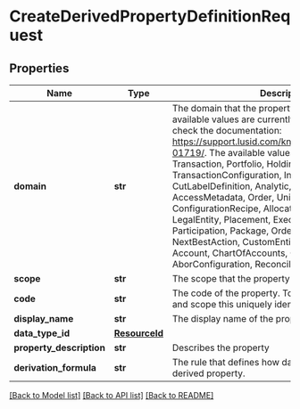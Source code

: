 # CreateDerivedPropertyDefinitionRequest


## Properties
Name | Type | Description | Notes
------------ | ------------- | ------------- | -------------
**domain** | **str** | The domain that the property exists in. Not all available values are currently supported, please check the documentation: https://support.lusid.com/knowledgebase/article/KA-01719/. The available values are: NotDefined, Transaction, Portfolio, Holding, ReferenceHolding, TransactionConfiguration, Instrument, CutLabelDefinition, Analytic, PortfolioGroup, Person, AccessMetadata, Order, UnitResult, MarketData, ConfigurationRecipe, Allocation, Calendar, LegalEntity, Placement, Execution, Block, Participation, Package, OrderInstruction, NextBestAction, CustomEntity, InstrumentEvent, Account, ChartOfAccounts, CustodianAccount, Abor, AborConfiguration, Reconciliation, PropertyDefinition | 
**scope** | **str** | The scope that the property exists in. | 
**code** | **str** | The code of the property. Together with the domain and scope this uniquely identifies the property. | 
**display_name** | **str** | The display name of the property. | 
**data_type_id** | [**ResourceId**](ResourceId.md) |  | 
**property_description** | **str** | Describes the property | [optional] 
**derivation_formula** | **str** | The rule that defines how data is composed for a derived property. | 

[[Back to Model list]](../README.md#documentation-for-models) [[Back to API list]](../README.md#documentation-for-api-endpoints) [[Back to README]](../README.md)


